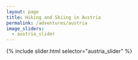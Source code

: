 ```yaml
---
layout: page
title: Hiking and Skiing in Austria
permalink: /adventures/austria
image_sliders:
  - austria_slider
---
```


{% include slider.html selector="austria_slider" %}

